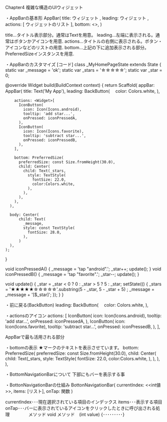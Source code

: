 Chapter4
複雑な構造のUIウィジェット

・AppBarの基本形
AppBar(
  title: ウィジェット ,
  leading: ウィジェット ,
  actions: <Widget>[ ウィジェットのリスト ],
  bottom: <<PreferredSize>>,
)

title…タイトル表示部分。通常はTextを用意。
leading…左端に表示される。通常はボタンかアイコンを用意.
actions…タイトルの右側に表示される。ボタン・アイコンなどのリストの用意.
bottom…上記の下に追加表示される部分。PreferredSizeインスタンスを用意.

・AppBarのカスタマイズ
[コード]
class _MyHomePageState extends State<MyHomePage> {
  static var _message = 'ok';
  static var _stars = '☆☆☆☆☆';
  static var _star = 0;

  @override
  Widget build(BuildContext context) {
    return Scaffold(
      appBar: AppBar(
        title: Text('My App'),
        leading: BackButton(　
          color: Colors.white,
        ),

        actions: <Widget>[
          IconButton(
            icon: Icon(Icons.android),
            tooltip: 'add star...',
            onPressed: iconPressedA,
          ),
          IconButton(
            icon: Icon(Icons.favorite),
            tooltip: 'subtract star...',
            onPressed: iconPressedB,
          ),
        ],

        bottom: PreferredSize(
          preferredSize: const Size.fromHeight(30.0),
          child: Center(
            child: Text(_stars,
              style: TextStyle(
                fontSize: 22.0,
                color:Colors.white,
              ),
            ),
          ),
        ),
      ),

      body: Center(
          child: Text(
            _message,
            style: const TextStyle(
              fontSize: 28.0,
            ),
          )
      ),
    );
  }

  void iconPressedA() {
    _message = 'tap "android".';
    _star++;
    update();
  }
  void iconPressedB() {
    _message = 'tap "favorite".';
    _star--;
    update();
  }

  void update() {
    _star = _star < 0 ? 0 : _star > 5 ? 5 : _star;
    setState(() {
      _stars = '★★★★★☆☆☆☆☆'.substring(5 - _star, 5 - _star + 5) ;
      _message = _message + '[$_star]';
    });
  }
}



・前に戻る(BackButton)
leading: BackButton(　
  color: Colors.white,
),

・actionsのアイコン
actions: <Widget>[
  IconButton(
    icon: Icon(Icons.android),
    tooltip: 'add star...',
    onPressed: iconPressedA,
  ),
  IconButton(
    icon: Icon(Icons.favorite),
    tooltip: 'subtract star...',
    onPressed: iconPressedB,
  ),
],

AppBarで最も活用される部分

・bottomの表示
★マークのテキストを表示させています。
bottom: PreferredSize(
  preferredSize: const Size.fromHeight(30.0),
  child: Center(
    child: Text(_stars,
      style: TextStyle(
        fontSize: 22.0,
        color:Colors.white,
      ),
    ),
  ),
),

・BottomNavigationBarについて
下部にもバーを表示する事

・BottonNavigationBarの仕組み
BottonNavigationBar(
  currentIndex: <<int値>>,
  items: <BottomNavigationBarItem>[リスト],
  onTap: 関数
)

currentIndex･･･現在選択されている項目のインデックス
items･･･表示する項目
onTap･･･バーに表示されているアイコンをクリックしたときに呼び出される処理
　　　　メソッド void メソッド　(int value) {･････････}